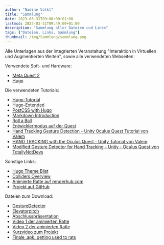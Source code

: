 ```yaml
---
author: "Nadine Völkl"
title: "Sammlung"
date: 2023-03-31T09:00:00+01:00
lastmod: 2023-03-31T09:49:00+01:00
description: "Sammlung aller Dateien und Links"
tags: ["Dateien, Links, Sammlung"]
thumbnail: /img/Sammlung/sammlung.png
---
```


Alle Unterlagen aus der integrierten Veranstaltung "Interaktion in Virtuellen und Augmentierten Welten", sowie alle verwendeten Webseiten:

Verwendete Soft- und Hardware:
* [Meta Quest 2](https://www.meta.com/de/quest/products/quest-2/)
* [Hugo](https://gohugo.io/)

Die verwendeten Tutorials:
* [Hugo-Tutorial](https://gohugo.io/installation/windows/)
* [Hugo-Extended](https://www.npmjs.com/package/hugo-extended)
* [PostCSS with Hugo](https://gohugo.io/hugo-pipes/postcss/)
* [Markdown Introduction](https://www.w3schools.io/file/markdown-introduction/)
* [Roll a Ball](https://learn.unity.com/project/roll-a-ball?uv=2019.4)
* [Entwicklermodus auf der Quest](https://mixed.de/oculus-quest-sideloading-und-sidequest-guide/)
* [Hand Tracking Gesture Detection - Unity Oculus Quest Tutorial von Valem](https://www.youtube.com/watch?v=lBzwUKQ3tbw)
* [HAND TRACKING with the Oculus Quest - Unity Tutorial von Valem](https://www.youtube.com/watch?v=vSia7t_WlbQ&list=PLrk7hDwk64-Y7ELKfkw8ox8TaT9y3gNpS&index=11)
* [Modified Gesture Detector for Hand Tracking - Unity - Oculus Quest von TotallyNotDevs](https://www.youtube.com/watch?v=TjBIEOFiqoI)

Sonstige Links:
* [Hugo Theme Blist](https://themes.gohugo.io/themes/blist-hugo-theme/)
* [Colliders Overview](https://docs.unity3d.com/Manual/CollidersOverview.html)
* [Animierte Ratte auf renderhub.com](https://www.renderhub.com/mikserart/rat-12-animations-game-ready-props-low-poly-3d-model)
* [Projekt auf GitHub](https://github.com/Nendia/ARVR_Unity)

Dateien zum Download:
* [GestureDetector](/img/woche_9/GestureDetector.cs)
* [Elevatorpitch](/img/elevator_pitch_AR_VR_2.pptx)
* [Abschlusspräsentation](/img/Abschlusspräsi_AR_VR_Völkl.pptx)
* [Video 1 der animierten Ratte](/img/woche_10/rat_pr_1.mp4)
* [Video 2 der animierten Ratte](/img/woche_10/rat_pr_2.mp4)
* [Kurzvideo zum Projekt](/img/zusammenfassung/Kurzvideo.mp4)
* [Finale .apk: getting used to rats](/img/zusammenfassung/V10_fertig ':include')


